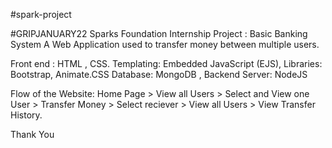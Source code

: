 #spark-project

#GRIPJANUARY22
Sparks Foundation Internship Project : Basic Banking System
A Web Application used to transfer money between multiple users.

Front end : HTML , CSS.
Templating: Embedded JavaScript (EJS),
Libraries: Bootstrap, Animate.CSS
Database: MongoDB ,
Backend Server: NodeJS

Flow of the Website: Home Page > View all Users > Select and View one User > Transfer Money > Select reciever > View all Users > View Transfer History.

Thank You
